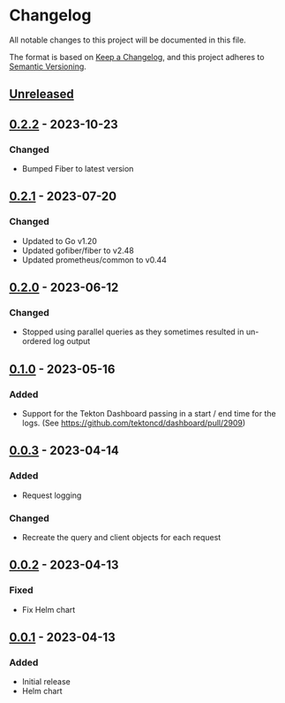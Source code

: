 # Changelog

All notable changes to this project will be documented in this file.

The format is based on [Keep a Changelog](https://keepachangelog.com/en/1.0.0/),
and this project adheres to [Semantic Versioning](https://semver.org/spec/v2.0.0.html).

## [Unreleased]

## [0.2.2] - 2023-10-23

### Changed

- Bumped Fiber to latest version

## [0.2.1] - 2023-07-20

### Changed

- Updated to Go v1.20
- Updated gofiber/fiber to v2.48
- Updated prometheus/common to v0.44

## [0.2.0] - 2023-06-12

### Changed

- Stopped using parallel queries as they sometimes resulted in un-ordered log output

## [0.1.0] - 2023-05-16

### Added

- Support for the Tekton Dashboard passing in a start / end time for the logs. (See https://github.com/tektoncd/dashboard/pull/2909)

## [0.0.3] - 2023-04-14

### Added

- Request logging

### Changed

- Recreate the query and client objects for each request

## [0.0.2] - 2023-04-13

### Fixed

- Fix Helm chart

## [0.0.1] - 2023-04-13

### Added

- Initial release
- Helm chart

[Unreleased]: https://github.com/giantswarm/tekton-dashboard-loki-proxy/compare/v0.2.2...HEAD
[0.2.2]: https://github.com/giantswarm/tekton-dashboard-loki-proxy/compare/v0.2.1...v0.2.2
[0.2.1]: https://github.com/giantswarm/tekton-dashboard-loki-proxy/compare/v0.2.0...v0.2.1
[0.2.0]: https://github.com/giantswarm/tekton-dashboard-loki-proxy/compare/v0.1.0...v0.2.0
[0.1.0]: https://github.com/giantswarm/tekton-dashboard-loki-proxy/compare/v0.0.3...v0.1.0
[0.0.3]: https://github.com/giantswarm/tekton-dashboard-loki-proxy/compare/v0.0.2...v0.0.3
[0.0.2]: https://github.com/giantswarm/tekton-dashboard-loki-proxy/compare/v0.0.1...v0.0.2
[0.0.1]: https://github.com/giantswarm/tekton-dashboard-loki-proxy/releases/tag/v0.0.1
